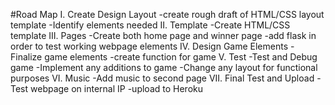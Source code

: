 #Road Map
    I. Create Design Layout
        -create rough draft of HTML/CSS layout template
        -Identify elements needed
    II. Template
        -Create HTML/CSS template
    III. Pages
        -Create both home page and winner page
        -add flask in order to test working webpage     elements
    IV. Design Game Elements
        -Finalize game elements
        -create function for game
    V. Test
        -Test and Debug game 
        -Implement any additions to game
        -Change any layout for functional purposes
    VI. Music
        -Add music to second page
    VII. Final Test and Upload
        -Test webpage on internal IP
        -upload to Heroku